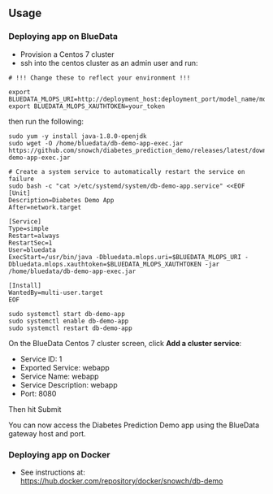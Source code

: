 ## Usage

### Deploying app on BlueData

- Provision a Centos 7 cluster
- ssh into the centos cluster as an admin user and run:

```
# !!! Change these to reflect your environment !!!

export BLUEDATA_MLOPS_URI=http://deployment_host:deployment_port/model_name/model_version/predict
export BLUEDATA_MLOPS_XAUTHTOKEN=your_token
```

then run the following:

```
sudo yum -y install java-1.8.0-openjdk
sudo wget -O /home/bluedata/db-demo-app-exec.jar https://github.com/snowch/diabetes_prediction_demo/releases/latest/download/db-demo-app-exec.jar

# Create a system service to automatically restart the service on failure
sudo bash -c "cat >/etc/systemd/system/db-demo-app.service" <<EOF
[Unit]
Description=Diabetes Demo App
After=network.target

[Service]
Type=simple
Restart=always
RestartSec=1
User=bluedata
ExecStart=/usr/bin/java -Dbluedata.mlops.uri=$BLUEDATA_MLOPS_URI -Dbluedata.mlops.xauthtoken=$BLUEDATA_MLOPS_XAUTHTOKEN -jar /home/bluedata/db-demo-app-exec.jar

[Install]
WantedBy=multi-user.target
EOF

sudo systemctl start db-demo-app
sudo systemctl enable db-demo-app
sudo systemctl restart db-demo-app
```

On the BlueData Centos 7 cluster screen, click **Add a cluster service**:

- Service ID: 1
- Exported Service: webapp
- Service Name: webapp
- Service Description: webapp
- Port: 8080

Then hit Submit

You can now access the Diabetes Prediction Demo app using the BlueData gateway host and port.

### Deploying app on Docker

- See instructions at: https://hub.docker.com/repository/docker/snowch/db-demo
